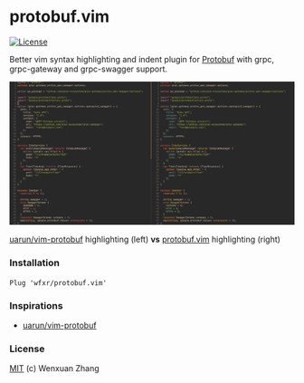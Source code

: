 # protobuf.vim

[![License](https://img.shields.io/badge/License-MIT-brightgreen.svg)](https://wfxr.mit-license.org/2020)

Better vim syntax highlighting and indent plugin for [Protobuf](https://github.com/protocolbuffers/protobuf) with grpc, grpc-gateway and grpc-swagger support.

![screenshot-compare](https://raw.githubusercontent.com/wfxr/i/master/protobuf-vim-compare.jpg)

[uarun/vim-protobuf](https://github.com/uarun/vim-protobuf) highlighting (left) **vs** [protobuf.vim](https://github.com/wfxr/protobuf.vim) highlighting (right)

### Installation

```vim
Plug 'wfxr/protobuf.vim'
```
### Inspirations
- [uarun/vim-protobuf](https://github.com/uarun/vim-protobuf)

### License

[MIT](https://wfxr.mit-license.org/2020) (c) Wenxuan Zhang
